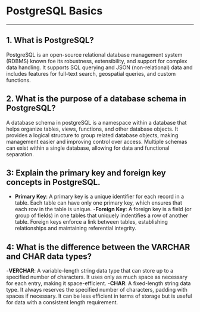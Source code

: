 # PostgreSQL Basics

---

## 1. What is PostgreSQL?
PostgreSQL is an open-source relational database management system (RDBMS) known foe its robustness, extensibility, and support for complex data handling. It supports SQL querying and JSON (non-relational) data and includes features for full-text search, geospatial queries, and custom functions.

## 2. What is the purpose of a database schema in PostgreSQL?
A database schema in postgreSQL is a namespace within a database that helps organize tables, views, functions, and other database objects. It provides a logical structure to group related database objects, making management easier and improving control over access. Multiple schemas can exist within a single database, allowing for data and functional separation.

## 3: Explain the primary key and foreign key concepts in PostgreSQL.
- **Primary Key**: A primary key is a unique identifier for each record in a table. Each table can have only one primary key, which ensures that each row in the table is unique.
-**Foreign Key**: A foreign key is a field (or group of fields) in one tables that uniquely indentifies a row of another table. Foreign keys enforce a link between tables, establishing relationships and maintaining referential integrity.

## 4: What is the difference between the VARCHAR and CHAR data types?
-**VERCHAR**: A variable-length string data type that can store up to a specified number of characters. It uses only as much space as necessary for each entry, making it space-efficient.
-**CHAR**: A fixed-length string data type. It always reserves the specified number of characters, padding with spaces if necessary. It can be less efficient in terms of storage but is useful for data with a consistent length requirement.